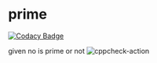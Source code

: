 # prime

[![Codacy Badge](https://api.codacy.com/project/badge/Grade/85f7a0a995fa4f18a97a45835739b1ba)](https://app.codacy.com/manual/Pavansl/prime?utm_source=github.com&utm_medium=referral&utm_content=Pavansl/prime&utm_campaign=Badge_Grade_Dashboard)

given no is prime or not
![cppcheck-action](https://github.com/Pavansl/prime/workflows/cppcheck-action/badge.svg)
